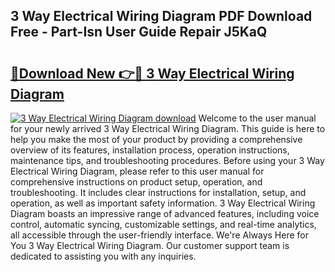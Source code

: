 ## 3 Way Electrical Wiring Diagram PDF Download Free - Part-Isn User Guide Repair J5KaQ

# <h2><a href="http://dfspt1d.blite.top/?on=3+Way+Electrical+Wiring+Diagram">🔗Download New 👉🔴 3 Way Electrical Wiring Diagram</a></h2>

[![3 Way Electrical Wiring Diagram download](https://i.imgur.com/lujVjoI.png)](http://dfspt1d.blite.top/?on=3+Way+Electrical+Wiring+Diagram)
Welcome to the user manual for your newly arrived 3 Way Electrical Wiring Diagram. This guide is here to help you make the most of your product by providing a comprehensive overview of its features, installation process, operation instructions, maintenance tips, and troubleshooting procedures. Before using your 3 Way Electrical Wiring Diagram, please refer to this user manual for comprehensive instructions on product setup, operation, and troubleshooting. It includes clear instructions for installation, setup, and operation, as well as important safety information. 3 Way Electrical Wiring Diagram boasts an impressive range of advanced features, including voice control, automatic syncing, customizable settings, and real-time analytics, all accessible through the user-friendly interface. We're Always Here for You 3 Way Electrical Wiring Diagram. Our customer support team is dedicated to assisting you with any inquiries.
